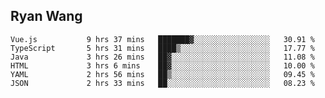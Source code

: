 ## Ryan Wang

<!--START_SECTION:waka-->

```text
Vue.js           9 hrs 37 mins   ███████▓░░░░░░░░░░░░░░░░░   30.91 %
TypeScript       5 hrs 31 mins   ████▒░░░░░░░░░░░░░░░░░░░░   17.77 %
Java             3 hrs 26 mins   ██▓░░░░░░░░░░░░░░░░░░░░░░   11.08 %
HTML             3 hrs 6 mins    ██▓░░░░░░░░░░░░░░░░░░░░░░   10.00 %
YAML             2 hrs 56 mins   ██▒░░░░░░░░░░░░░░░░░░░░░░   09.45 %
JSON             2 hrs 33 mins   ██░░░░░░░░░░░░░░░░░░░░░░░   08.23 %
```

<!--END_SECTION:waka-->
